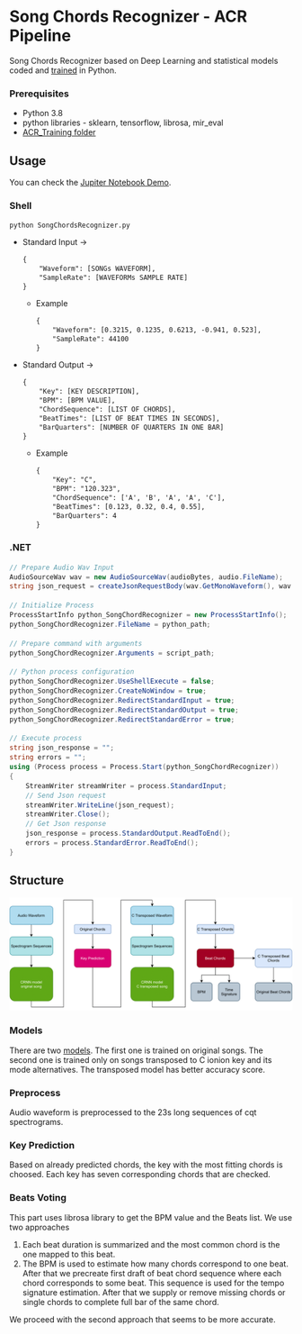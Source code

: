 # Song Chords Recognizer - ACR Pipeline

Song Chords Recognizer based on Deep Learning and statistical models coded and [trained](../ACR_Training/ReadMe.md) in Python.

### Prerequisites
 - Python 3.8
 - python libraries - sklearn, tensorflow, librosa, mir_eval
 - [ACR_Training folder](../ACR_Training/ReadMe.md)





## Usage
You can check the [Jupiter Notebook Demo](./Bachelor%20Research%20-%20Demo.ipynb).
### Shell 
```shell
python SongChordsRecognizer.py
```
 - Standard Input ->
    ```shell
    {
        "Waveform": [SONGs WAVEFORM],
        "SampleRate": [WAVEFORMs SAMPLE RATE]
    }
    ``` 
   - Example
        ```shell
        {
            "Waveform": [0.3215, 0.1235, 0.6213, -0.941, 0.523],
            "SampleRate": 44100
        }
        ```
 - Standard Output ->
    ```shell
    {
        "Key": [KEY DESCRIPTION],
        "BPM": [BPM VALUE],
        "ChordSequence": [LIST OF CHORDS],
        "BeatTimes": [LIST OF BEAT TIMES IN SECONDS],
        "BarQuarters": [NUMBER OF QUARTERS IN ONE BAR]
    }
    ```
    - Example
        ```shell
        {
            "Key": "C",
            "BPM": "120.323",
            "ChordSequence": ['A', 'B', 'A', 'A', 'C'], 
            "BeatTimes": [0.123, 0.32, 0.4, 0.55],
            "BarQuarters": 4
        }
        ```


### .NET
```csharp
// Prepare Audio Wav Input
AudioSourceWav wav = new AudioSourceWav(audioBytes, audio.FileName);
string json_request = createJsonRequestBody(wav.GetMonoWaveform(), wav.SampleRate)

// Initialize Process
ProcessStartInfo python_SongChordRecognizer = new ProcessStartInfo();
python_SongChordRecognizer.FileName = python_path;

// Prepare command with arguments
python_SongChordRecognizer.Arguments = script_path;

// Python process configuration
python_SongChordRecognizer.UseShellExecute = false;
python_SongChordRecognizer.CreateNoWindow = true;
python_SongChordRecognizer.RedirectStandardInput = true;
python_SongChordRecognizer.RedirectStandardOutput = true;
python_SongChordRecognizer.RedirectStandardError = true;

// Execute process
string json_response = "";
string errors = "";
using (Process process = Process.Start(python_SongChordRecognizer))
{
    StreamWriter streamWriter = process.StandardInput;
    // Send Json request
    streamWriter.WriteLine(json_request);
    streamWriter.Close();
    // Get Json response
    json_response = process.StandardOutput.ReadToEnd();
    errors = process.StandardError.ReadToEnd();
}
```



## Structure

![ACR Pipeline](./docs/imgs/ACRPipeline.png)

### Models

There are two [models](./models/ReadMe.md). The first one is trained on original songs. The second one is trained only on songs transposed to C ionion key and its mode alternatives. The transposed model has better accuracy score.

### Preprocess

Audio waveform is preprocessed to the 23s long sequences of cqt spectrograms.

### Key Prediction

Based on already predicted chords, the key with the most fitting chords is choosed. Each key has seven corresponding chords that are checked.

### Beats Voting

This part uses librosa library to get the BPM value and the Beats list.
We use two approaches

1. Each beat duration is summarized and the most common chord is the one mapped to this beat.
1. The BPM is used to estimate how many chords correspond to one beat. After that we precreate first draft of beat chord sequence where each chord corresponds to some beat. This sequence is used for the tempo signature estimation. After that we supply or remove missing chords or single chords to complete full bar of the same chord. 

We proceed with the second approach that seems to be more accurate.

